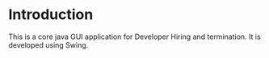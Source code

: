 # Introduction
This is a core java GUI application for Developer Hiring and termination. It is developed using Swing. 

